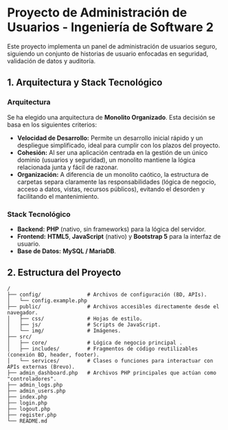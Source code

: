# Proyecto de Administración de Usuarios - Ingeniería de Software 2

Este proyecto implementa un panel de administración de usuarios seguro, siguiendo un conjunto de historias de usuario enfocadas en seguridad, validación de datos y auditoría.

## 1. Arquitectura y Stack Tecnológico

### Arquitectura
Se ha elegido una arquitectura de **Monolito Organizado**. Esta decisión se basa en los siguientes criterios:
-   **Velocidad de Desarrollo:** Permite un desarrollo inicial rápido y un despliegue simplificado, ideal para cumplir con los plazos del proyecto.
-   **Cohesión:** Al ser una aplicación centrada en la gestión de un único dominio (usuarios y seguridad), un monolito mantiene la lógica relacionada junta y fácil de razonar.
-   **Organización:** A diferencia de un monolito caótico, la estructura de carpetas separa claramente las responsabilidades (lógica de negocio, acceso a datos, vistas, recursos públicos), evitando el desorden y facilitando el mantenimiento.

### Stack Tecnológico
-   **Backend:** **PHP** (nativo, sin frameworks) para la lógica del servidor.
-   **Frontend:** **HTML5**, **JavaScript** (nativo) y **Bootstrap 5** para la interfaz de usuario.
-   **Base de Datos:** **MySQL / MariaDB**.

## 2. Estructura del Proyecto

```
/
├── config/               # Archivos de configuración (BD, APIs).
│   └── config.example.php
├── public/               # Archivos accesibles directamente desde el navegador.
│   ├── css/              # Hojas de estilo.
│   ├── js/               # Scripts de JavaScript.
│   └── img/              # Imágenes.
├── src/                  
│   ├── core/             # Lógica de negocio principal .
│   ├── includes/         # Fragmentos de código reutilizables (conexión BD, header, footer).
│   └── services/         # Clases o funciones para interactuar con APIs externas (Brevo).
├── admin_dashboard.php   # Archivos PHP principales que actúan como "controladores".
├── admin_logs.php
├── admin_users.php
├── index.php
├── login.php
├── logout.php
├── register.php
└── README.md
```